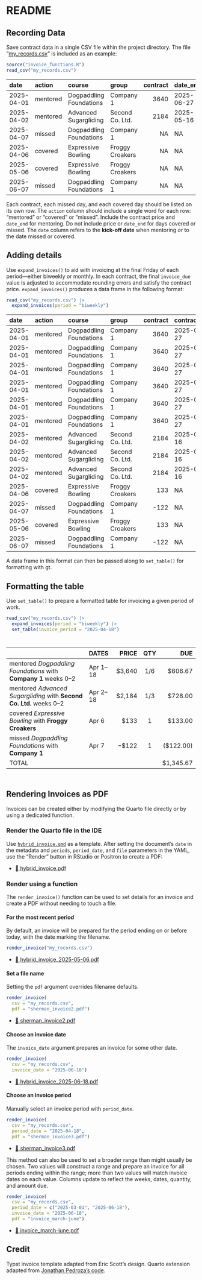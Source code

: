 # README


## Recording Data

Save contract data in a single CSV file within the project directory.
The file “[my_records.csv](my_records.csv)” is included as an example:

``` r
source("invoice_functions.R")
read_csv("my_records.csv")
```

| date | action | course | group | contract | date_end |
|:---|:---|:---|:---|---:|:---|
| 2025-04-01 | mentored | Dogpaddling Foundations | Company 1 | 3640 | 2025-06-27 |
| 2025-04-02 | mentored | Advanced Sugargliding | Second Co. Ltd. | 2184 | 2025-05-16 |
| 2025-04-07 | missed | Dogpaddling Foundations | Company 1 | NA | NA |
| 2025-04-06 | covered | Expressive Bowling | Froggy Croakers | NA | NA |
| 2025-05-06 | covered | Expressive Bowling | Froggy Croakers | NA | NA |
| 2025-06-07 | missed | Dogpaddling Foundations | Company 1 | NA | NA |

Each contract, each missed day, and each covered day should be listed on
its own row. The `action` column should include a single word for each
row: “mentored” or “covered” or “missed”. Include the contract price and
`date_end` for mentoring. Do not include price or `date_end` for days
covered or missed. The `date` column refers to the **kick-off date**
when mentoring *or* to the date missed or covered.

## Adding details

Use `expand_invoices()` to aid with invoicing at the final Friday of
each period—either biweekly or monthly. In each contract, the final
`invoice_due` value is adjusted to accommodate rounding errors and
satisfy the contract price. `expand_invoices()` produces a data frame in
the following format:

``` r
read_csv("my_records.csv") |> 
  expand_invoices(period = "biweekly")
```

| date | action | course | group | contract | contract_end | invoice | invoices | invoice_due | week_start | week_end | period_start | period_end |
|:---|:---|:---|:---|---:|:---|:---|---:|---:|---:|---:|:---|:---|
| 2025-04-01 | mentored | Dogpaddling Foundations | Company 1 | 3640 | 2025-06-27 | 2025-04-18 | 6 | 606.67 | 0 | 2 | 2025-04-01 | 2025-04-18 |
| 2025-04-01 | mentored | Dogpaddling Foundations | Company 1 | 3640 | 2025-06-27 | 2025-05-02 | 6 | 606.67 | 3 | 4 | 2025-04-19 | 2025-05-02 |
| 2025-04-01 | mentored | Dogpaddling Foundations | Company 1 | 3640 | 2025-06-27 | 2025-05-16 | 6 | 606.67 | 5 | 6 | 2025-05-03 | 2025-05-16 |
| 2025-04-01 | mentored | Dogpaddling Foundations | Company 1 | 3640 | 2025-06-27 | 2025-05-30 | 6 | 606.67 | 7 | 8 | 2025-05-17 | 2025-05-30 |
| 2025-04-01 | mentored | Dogpaddling Foundations | Company 1 | 3640 | 2025-06-27 | 2025-06-13 | 6 | 606.67 | 9 | 10 | 2025-05-31 | 2025-06-13 |
| 2025-04-01 | mentored | Dogpaddling Foundations | Company 1 | 3640 | 2025-06-27 | 2025-06-27 | 6 | 606.65 | 11 | 12 | 2025-06-14 | 2025-06-27 |
| 2025-04-02 | mentored | Advanced Sugargliding | Second Co. Ltd. | 2184 | 2025-05-16 | 2025-04-18 | 3 | 728.00 | 0 | 2 | 2025-04-02 | 2025-04-18 |
| 2025-04-02 | mentored | Advanced Sugargliding | Second Co. Ltd. | 2184 | 2025-05-16 | 2025-05-02 | 3 | 728.00 | 3 | 4 | 2025-04-19 | 2025-05-02 |
| 2025-04-02 | mentored | Advanced Sugargliding | Second Co. Ltd. | 2184 | 2025-05-16 | 2025-05-16 | 3 | 728.00 | 5 | 6 | 2025-05-03 | 2025-05-16 |
| 2025-04-06 | covered | Expressive Bowling | Froggy Croakers | 133 | NA | 2025-04-18 | 1 | 133.00 | 0 | 0 | 2025-04-06 | 2025-04-06 |
| 2025-04-07 | missed | Dogpaddling Foundations | Company 1 | -122 | NA | 2025-04-18 | 1 | -122.00 | 0 | 0 | 2025-04-07 | 2025-04-07 |
| 2025-05-06 | covered | Expressive Bowling | Froggy Croakers | 133 | NA | 2025-05-16 | 1 | 133.00 | 0 | 0 | 2025-05-06 | 2025-05-06 |
| 2025-06-07 | missed | Dogpaddling Foundations | Company 1 | -122 | NA | 2025-06-13 | 1 | -122.00 | 0 | 0 | 2025-06-07 | 2025-06-07 |

A data frame in this format can then be passed along to `set_table()`
for formatting with gt.

## Formatting the table

Use `set_table()` to prepare a formatted table for invoicing a given
period of work.

``` r
read_csv("my_records.csv") |> 
  expand_invoices(period = "biweekly") |> 
  set_table(invoice_period = "2025-04-18")
```

<div id="nehskejzwc" style="padding-left:0px;padding-right:0px;padding-top:10px;padding-bottom:10px;overflow-x:auto;overflow-y:auto;width:auto;height:auto;">
  &#10;  

|  | DATES | PRICE | QTY | DUE |
|:---|:---|---:|:--:|---:|
| mentored *Dogpaddling Foundations* with **Company 1** weeks 0–2 | Apr 1–18 | \$3,640 | 1/6 | \$606.67 |
| mentored *Advanced Sugargliding* with **Second Co. Ltd.** weeks 0–2 | Apr 2–18 | \$2,184 | 1/3 | \$728.00 |
| covered *Expressive Bowling* with **Froggy Croakers** | Apr 6 | \$133 | 1 | \$133.00 |
| missed *Dogpaddling Foundations* with **Company 1** | Apr 7 | −\$122 | 1 | (\$122.00) |
| TOTAL |   |   |   | \$1,345.67 |

</div>

## Rendering Invoices as PDF

Invoices can be created either by modifying the Quarto file directly or
by using a dedicated function.

### Render the Quarto file in the IDE

Use [`hybrid_invoice.qmd`](hybrid_invoice.qmd) as a template. After
setting the document’s `date` in the metadata and `periods`,
`period_date`, and `file` parameters in the YAML, use the “Render”
button in RStudio or Positron to create a PDF:

- [📄 hybrid_invoice.pdf](hybrid_invoice.pdf)

### Render using a function

The `render_invoice()` function can be used to set details for an
invoice and create a PDF without needing to touch a file.

#### For the most recent period

By default, an invoice will be prepared for the period ending on or
before today, with the date marking the filename.

``` r
render_invoice("my_records.csv")
```

- [📄 hybrid_invoice_2025-05-06.pdf](hybrid_invoice_2025-05-06.pdf)

#### Set a file name

Setting the `pdf` argument overrides filename defaults.

``` r
render_invoice(
  csv = "my_records.csv", 
  pdf = "sherman_invoice2.pdf")
```

- [📄 sherman_invoice2.pdf](sherman_invoice2.pdf)

#### Choose an invoice date

The `invoice_date` argument prepares an invoice for some other date.

``` r
render_invoice(
  csv = "my_records.csv", 
  invoice_date = "2025-06-18")
```

- [📄 hybrid_invoice_2025-06-18.pdf](hybrid_invoice_2025-06-18.pdf)

#### Choose an invoice period

Manually select an invoice period with `period_date`.

``` r
render_invoice(
  csv = "my_records.csv", 
  period_date = "2025-04-18", 
  pdf = "sherman_invoice3.pdf")
```

- [📄 sherman_invoice3.pdf](sherman_invoice3.pdf)

This method can also be used to set a broader range than might usually
be chosen. Two values will construct a range and prepare an invoice for
all periods ending within the range; more than two values will match
invoice dates on each value. Columns update to reflect the weeks, dates,
quantity, and amount due.

``` r
render_invoice(
  csv = "my_records.csv", 
  period_date = c("2025-03-01", "2025-06-18"), 
  invoice_date = "2025-06-18",
  pdf = "invoice_march-june")
```

- [📄 invoice_march-june.pdf](invoice_march-june.pdf)

## Credit

Typst invoice template adapted from Eric Scott’s design. Quarto
extension adapted from [Jonathan Pedroza’s
code](https://github.com/jpedroza1228/quarto_extensions/tree/main/invoice).
